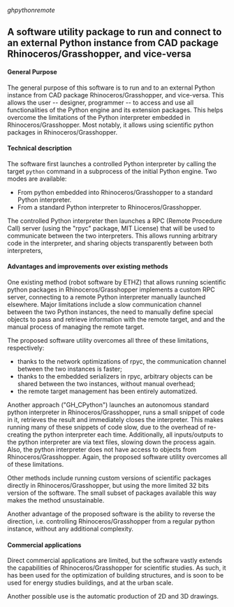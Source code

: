 *ghpythonremote*

## A software utility package to run and connect to an external Python instance from CAD package Rhinoceros/Grasshopper, and vice-versa

#### General Purpose

The general purpose of this software is to run and to an external Python instance from CAD package Rhinoceros/Grasshopper, and vice-versa. This allows the user -- designer, programmer -- to access and use all functionalities of the Python engine and its extension packages. This helps overcome the limitations of the Python interpreter embedded in Rhinoceros/Grasshopper. Most notably, it allows using scientific python packages in Rhinoceros/Grasshopper.

#### Technical description

The software first launches a controlled Python interpreter by calling the target `python` command in a subprocess of the initial Python engine. Two modes are available:

- From python embedded into Rhinoceros/Grasshopper to a standard Python interpreter.
- From a standard Python interpreter to Rhinoceros/Grasshopper.

The controlled Python interpreter then launches a RPC (Remote Procedure Call) server (using the "rpyc" package, MIT License) that will be used to communicate between the two interpreters. This allows running arbitrary code in the interpreter, and sharing objects transparently between both interpreters,

#### Advantages and improvements over existing methods

One existing method (robot software by ETHZ) that allows running scientific python packages in Rhinoceros/Grasshopper implements a custom RPC server, connecting to a remote Python interpreter manually launched elsewhere. Major limitations include a slow communication channel between the two Python instances, the need to manually define special objects to pass and retrieve information with the remote target, and and the manual process of managing the remote target.

The proposed software utility overcomes all three of these limitations, respectively:

- thanks to the network optimizations of rpyc, the communication channel between the two instances is faster;
- thanks to the embedded serializers in rpyc, arbitrary objects can be shared between the two instances, without manual overhead;
- the remote target management has been entirely automatized.

Another approach ("GH_CPython") launches an autonomous standard python interpreter in Rhinoceros/Grasshopper, runs a small snippet of code in it, retrieves the result and immediately closes the interpreter. This makes running many of these snippets of code slow, due to the overhead of re-creating the python interpreter each time. Additionally, all inputs/outputs to the python interpreter are via text files, slowing down the process again. Also, the python interpreter does not have access to objects from Rhinoceros/Grasshopper. Again, the proposed software utility overcomes all of these limitations.

Other methods include running custom versions of scientific packages directly in Rhinoceros/Grasshopper, but using the more limited 32 bits version of the software. The small subset of packages available this way makes the method unsustainable.

Another advantage of the proposed software is the ability to reverse the direction, i.e. controlling Rhinoceros/Grasshopper from a regular python instance, without any additional complexity.

#### Commercial applications

Direct commercial applications are limited, but the software vastly extends the capabilities of Rhinoceros/Grasshopper for scientific studies. As such, it has been used for the optimization of building structures, and is soon to be used for energy studies buildings, and at the urban scale.

Another possible use is the automatic production of 2D and 3D drawings.
